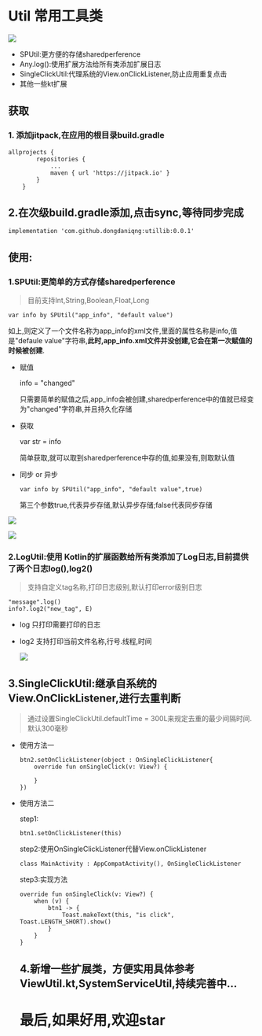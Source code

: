 # Util 常用工具类
[![](https://www.jitpack.io/v/dongdaniqng/utillib.svg)](https://www.jitpack.io/#dongdaniqng/utillib)
* SPUtil:更方便的存储sharedperference
* Any.log():使用扩展方法给所有类添加扩展日志
* SingleClickUtil:代理系统的View.onClickListener,防止应用重复点击
* 其他一些kt扩展

## 获取

### 1. 添加jitpack,在应用的根目录build.gradle

```
allprojects {
		repositories {
			...
			maven { url 'https://jitpack.io' }
		}
	}
```

## 2.在次级build.gradle添加,点击sync,等待同步完成

```
implementation 'com.github.dongdaniqng:utillib:0.0.1'
```



## 使用:

### 1.SPUtil:更简单的方式存储sharedperference

> 目前支持Int,String,Boolean,Float,Long

```
var info by SPUtil("app_info", "default value")
```

如上,则定义了一个文件名称为app_info的xml文件,里面的属性名称是info,值是"defaule value"字符串,**此时,app_info.xml文件并没创建,它会在第一次赋值的时候被创建**.

* 赋值

  info = "changed"

  只需要简单的赋值之后,app_info会被创建,sharedperference中的值就已经变为"changed"字符串,并且持久化存储

* 获取

  var str = info

  简单获取,就可以取到sharedperference中存的值,如果没有,则取默认值

* 同步 or 异步

  ```
  var info by SPUtil("app_info", "default value",true)
  ```

  第三个参数true,代表异步存储,默认异步存储;false代表同步存储

![](https://github.com/dongdaniqng/Util/blob/master/image/TIM%E6%88%AA%E5%9B%BE20190521153938.png)

![](https://github.com/dongdaniqng/Util/blob/master/image/TIM%E6%88%AA%E5%9B%BE20190521151509.png)

### 2.LogUtil:使用 Kotlin的扩展函数给所有类添加了Log日志,目前提供了两个日志log(),log2()

> 支持自定义tag名称,打印日志级别,默认打印error级别日志

```
"message".log()
info?.log2("new_tag", E)
```

* log 只打印需要打印的日志

* log2 支持打印当前文件名称,行号.线程,时间

  ![](https://github.com/dongdaniqng/Util/blob/master/image/20190521152454.png)

## 3.SingleClickUtil:继承自系统的View.OnClickListener,进行去重判断

> 通过设置SingleClickUtil.defaultTime = 300L来规定去重的最少间隔时间.默认300毫秒

* 使用方法一

  ```
  btn2.setOnClickListener(object : OnSingleClickListener{
      override fun onSingleClick(v: View?) {
      
      }
  })
  ```

* 使用方法二

  step1:

  ```
  btn1.setOnClickListener(this)
  ```

  step2:使用OnSingleClickListener代替View.onClickListener

  ```
  class MainActivity : AppCompatActivity(), OnSingleClickListener
  ```

  step3:实现方法

  ```
  override fun onSingleClick(v: View?) {
      when (v) {
          btn1 -> {
              Toast.makeText(this, "is click", Toast.LENGTH_SHORT).show()
          }
      }
  }
  ```
  ## 4.新增一些扩展类，方便实用具体参考ViewUtil.kt,SystemServiceUtil,持续完善中...

  

  # 最后,如果好用,欢迎star

  
